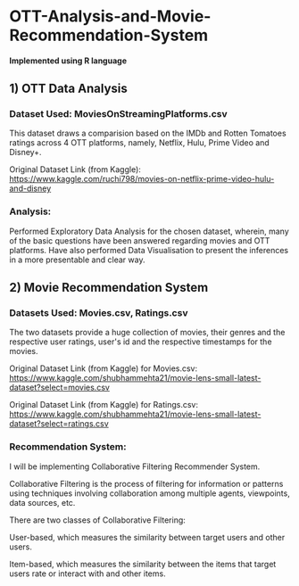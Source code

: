 # OTT-Analysis-and-Movie-Recommendation-System

#### Implemented using R language

## 1) OTT Data Analysis

### Dataset Used: MoviesOnStreamingPlatforms.csv
This dataset draws a comparision based on the IMDb and Rotten Tomatoes ratings across 4 OTT platforms, namely, Netflix, Hulu, Prime Video and Disney+.

Original Dataset Link (from Kaggle): https://www.kaggle.com/ruchi798/movies-on-netflix-prime-video-hulu-and-disney

### Analysis: 
Performed Exploratory Data Analysis for the chosen dataset, wherein, many of the basic questions have been answered regarding movies and OTT platforms. 
Have also performed Data Visualisation to present the inferences in a more presentable and clear way. 




## 2) Movie Recommendation System

### Datasets Used: Movies.csv, Ratings.csv 
The two datasets provide a huge collection of movies, their genres and the respective user ratings, user's id and the respective timestamps for the movies.

Original Dataset Link (from Kaggle) for Movies.csv: https://www.kaggle.com/shubhammehta21/movie-lens-small-latest-dataset?select=movies.csv

Original Dataset Link (from Kaggle) for Ratings.csv: https://www.kaggle.com/shubhammehta21/movie-lens-small-latest-dataset?select=ratings.csv

### Recommendation System:
I will be implementing Collaborative Filtering Recommender System. 

Collaborative Filtering is the process of filtering for information or patterns using techniques involving collaboration among multiple agents, viewpoints, data sources, etc.

There are two classes of Collaborative Filtering:

User-based, which measures the similarity between target users and other users.

Item-based, which measures the similarity between the items that target users rate or interact with and other items.
